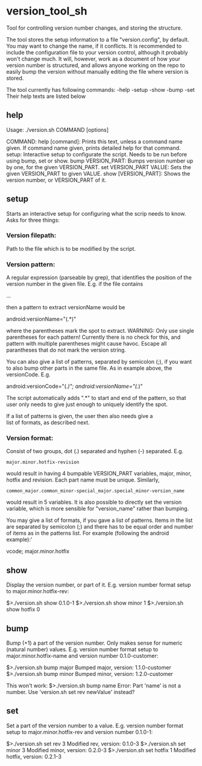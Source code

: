 # version_tool_sh
Tool for controlling version number changes, and storing the structure.

The tool stores the setup information to a file "version.config", by default.
You may want to change the name, if it conflicts. It is recommended to include 
the configuration file to your version control, although it probably won't
change much. It will, however, work as a document of how your version number
is structured, and allows anyone working on the repo to easily bump the version
without manually editing the file where version is stored.

The tool currently has following commands:
-help
-setup
-show
-bump
-set
Their help texts are listed below

## help

Usage: ./version.sh COMMAND [options]
 
COMMAND:
help [command]: Prints this text, unless a command name given. If command name
                given, prints detailed help for that command.
setup: Interactive setup to configurate the script. Needs to be run before using
       bump, set or show.
bump VERSION_PART: Bumps version number up by one, for the given VERSION_PART.
set VERSION_PART VALUE: Sets the given VERSION_PART to given VALUE.
show [VERSION_PART]: Shows the version number, or VERSION_PART of it. 

## setup

Starts an interactive setup for configuring what the scrip needs to know.
Asks for three things:

### Version filepath:
  Path to the file which is to be modified by the script.

### Version pattern:
  A regular expression (parseable by grep), that identifies the position
  of the version number in the given file. E.g. if the file contains

  <?xml version="1.0" encoding="utf-8"?>
  <manifest xmlns:android="http://schemas.android.com/apk/res/android"
      package="fi.fun.android.roaddataapp"
      android:versionCode="14"
      android:versionName="1.14.1" >
  ...

  then a pattern to extract versionName would be 

  android:versionName="(.*)"

  where the parentheses mark the spot to extract.
  WARNING: Only use single parentheses for each pattern!
           Currently there is no check for this, and pattern with
           multiple parentheses might cause havoc. Escape all
           parantheses that do not mark the version string.

  You can also give a list of patterns, separated by semicolon (;), 
  if you want to also bump other parts in the same file. As in example 
  above, the versionCode. E.g.

  android:versionCode="(.*)"; android:versionName="(.*)"

  The script automatically adds ".*" to start and end of the pattern,
  so that user only needs to give just enough to uniquely identify
  the spot.

  If a list of patterns is given, the user then also needs give a                                   
  list of formats, as described next. 

### Version format: 
  Consist of two groups, dot (.) separated and hyphen (-) separated. E.g.

    major.minor.hotfix-revision

  would result in having 4 bumpable VERSION_PART variables, major, minor, hotfix and revision.
  Each part name must be unique. Similarly,

    common_major.common_minor-special_major.special_minor-version_name

  would result in 5 variables. It is also possible to directly set the version
  variable, which is more sensible for "version_name" rather than bumping.

  You may give a list of formats, if you gave a list of patterns. Items in the list
  are separated by semicolon (;) and there has to be equal order and number of items
  as in the patterns list. For example (following the android example):'

  vcode; major.minor.hotfix

## show

Display the version number, or part of it.
E.g. version number format setup to major.minor.hotfix-rev:

$>./version.sh show
0.1.0-1
$>./version.sh show minor
1
$>./version.sh show hotfix
0


## bump

Bump (+1) a part of the version number. Only makes sense for
numeric (natural number) values.
E.g. version number format setup to major.minor.hotfix-name
and version number 0.1.0-customer:

$>./version.sh bump major
Bumped major, version: 1.1.0-customer
$>./version.sh bump minor
Bumped minor, version: 1.2.0-customer

This won't work:
$>./version.sh bump name
Error: Part 'name' is not a number. Use 'version.sh set rev newValue' instead?

## set

Set a part of the version number to a value.
E.g. version number format setup to major.minor.hotfix-rev
and version number 0.1.0-1:

$>./version.sh set rev 3
Modified rev, version: 0.1.0-3
$>./version.sh set minor 3
Modified minor, version: 0.2.0-3
$>./version.sh set hotfix 1
Modified hotfix, version: 0.2.1-3
